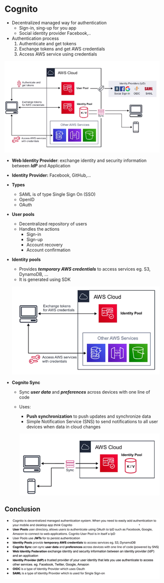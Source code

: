 # Cognito

- Decentralized managed way for authentication
  - Sign-in, sing-up for you app
  - Social identity provider Facebook,..
- Authentication process
  1. Authenticate and get tokens
  2. Exchange tokens and get AWS credentials
  3. Access AWS service using credentials

![cognito](../Other/Cognito/archi.PNG)

- **Web Identity Provider**: exchange identity and security information between ***IdP*** and Application
- **Identity Provider:** Facebook, GitHub,...
- **Types**
  - SAML is of type Single Sign On (SSO)
  - OpenID
  - OAuth

- **User pools**
  - Decentralized repository of users
  - Handles the actions
    - Sign-in
    - Sign-up
    - Account recovery
    - Account confirmation

- **Identity pools**
  - Provides ***temporary AWS credentials*** to access services eg. S3, DynamoDB, ...
  - It is generated using SDK

  ![identity_pool](../Other/Cognito/identy_pool.png)

- **Cognito Sync**
  - Sync ***user data***  and ***preferences*** across devices with one line of code
  - Uses:
    - **Push synchronization** to push updates and synchronize data
    - Simple Notification Service (SNS) to send notifications to all user devices when data in cloud changes

    ![sync](../Other/Cognito/sync.png)

## Conclusion

![resume](../Other/Cognito/resume.png)
